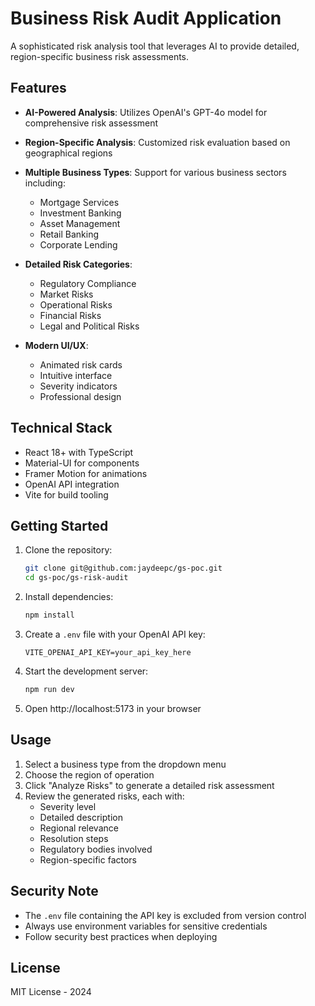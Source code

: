 # Business Risk Audit Application

A sophisticated risk analysis tool that leverages AI to provide detailed, region-specific business risk assessments.

## Features

- **AI-Powered Analysis**: Utilizes OpenAI's GPT-4o model for comprehensive risk assessment
- **Region-Specific Analysis**: Customized risk evaluation based on geographical regions
- **Multiple Business Types**: Support for various business sectors including:
  - Mortgage Services
  - Investment Banking
  - Asset Management
  - Retail Banking
  - Corporate Lending

- **Detailed Risk Categories**:
  - Regulatory Compliance
  - Market Risks
  - Operational Risks
  - Financial Risks
  - Legal and Political Risks

- **Modern UI/UX**:
  - Animated risk cards
  - Intuitive interface
  - Severity indicators
  - Professional design

## Technical Stack

- React 18+ with TypeScript
- Material-UI for components
- Framer Motion for animations
- OpenAI API integration
- Vite for build tooling

## Getting Started

1. Clone the repository:
   ```bash
   git clone git@github.com:jaydeepc/gs-poc.git
   cd gs-poc/gs-risk-audit
   ```

2. Install dependencies:
   ```bash
   npm install
   ```

3. Create a `.env` file with your OpenAI API key:
   ```
   VITE_OPENAI_API_KEY=your_api_key_here
   ```

4. Start the development server:
   ```bash
   npm run dev
   ```

5. Open http://localhost:5173 in your browser

## Usage

1. Select a business type from the dropdown menu
2. Choose the region of operation
3. Click "Analyze Risks" to generate a detailed risk assessment
4. Review the generated risks, each with:
   - Severity level
   - Detailed description
   - Regional relevance
   - Resolution steps
   - Regulatory bodies involved
   - Region-specific factors

## Security Note

- The `.env` file containing the API key is excluded from version control
- Always use environment variables for sensitive credentials
- Follow security best practices when deploying

## License

MIT License - 2024
